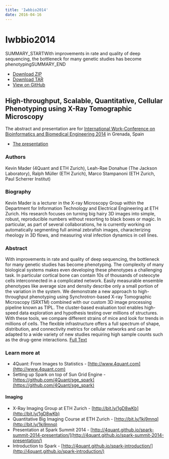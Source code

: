 ```yaml
---
title: 'Iwbbio2014'
date: 2016-04-16
---
```


# Iwbbio2014

SUMMARY_STARTWith improvements in rate and quality of deep sequencing, the bottleneck for many genetic studies has become phenotypingSUMMARY_END

* [Download ZIP](https://github.com/4Quant/IWBBIO2014/zipball/master)
* [Download TAR](https://github.com/4Quant/IWBBIO2014/tarball/master)
* [View on GitHub](https://github.com/4Quant/IWBBIO2014)

## High-throughput, Scalable, Quantitative, Cellular Phenotyping using X-Ray Tomographic Microscopy

The abstract and presentation are for [International Work-Conference on Bioinformatics and Biomedical Engineering 2014](http://iwbbio.ugr.es/) in Grenada, Spain

* [The presentation](/slides/iwbbioPresentation)

### Authors

Kevin Mader (4Quant and ETH Zurich), Leah-Rae Donahue (The Jackson Laboratory), Ralph Müller (ETH Zurich), Marco Stampanoni (ETH Zurich, Paul Scherrer Institut)

### Biography

Kevin Mader is a lecturer in the X-ray Microscopy Group within the Department for Information Technology and Electrical Engineering at ETH Zurich. His research focuses on turning big hairy 3D images into simple, robust, reproducible numbers without resorting to black boxes or magic. In particular, as part of several collaborations, he is currently working on automatically segmenting full animal zebrafish images, characterizing rheology in 3D flows, and measuring viral infection dynamics in cell lines.

### Abstract

With improvements in rate and quality of deep sequencing, the bottleneck for many genetic studies has become phenotyping. The complexity of many biological systems makes even developing these phenotypes a challenging task. In particular cortical bone can contain 10s of thousands of osteocyte cells interconnected in a complicated network. Easily measurable ensemble phenotypes like average size and density describe only a small portion of the variation in the system. We demonstrate a new approach to high-throughput phenotyping using Synchrotron-based X-ray Tomographic Microscopy (SRXTM) combined with our custom 3D image processing pipeline known as TIPL. The cluster-based evaluation tool enables high-speed data exploration and hypothesis testing over millions of structures. With these tools, we compare different strains of mice and look for trends in millions of cells. The flexible infrastructure offers a full spectrum of shape, distribution, and connectivity metrics for cellular networks and can be adapted to a wide variety of new studies requiring high sample counts such as the drug-gene interactions. [Full Text](https://github.com/4Quant/IWBBIO2014/blob/master/lwbbbioAbs.pdf?raw=true)

### Learn more at

* 4Quant: From Images to Statistics - [http://www.4quant.com](http://www.4quant.com)
* Setting up Spark on top of Sun Grid Engine - [https://github.com/4Quant/sge_spark](https://github.com/4Quant/sge_spark)

#### Imaging

* X-Ray Imaging Group at ETH Zurich - [http://bit.ly/1gD8wKb](http://bit.ly/1gD8wKb)
* Quantitative Big Imaging Course at ETH Zurich - [http://bit.ly/1kj9mnq](http://bit.ly/1kj9mnq)
* Presentation at Spark Summit 2014 - [http://4quant.github.io/spark-summit-2014-presentation/](http://4quant.github.io/spark-summit-2014-presentation/)
* Introduction to Spark - [http://4quant.github.io/spark-introduction/](http://4quant.github.io/spark-introduction/)
